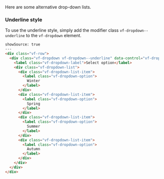 Here are some alternative drop-down lists.

### Underline style

To use the underline style, simply add the modifier class `vf-dropdown--underline` to the `vf-dropdown` element.

```html
showSource: true
---
<div class="vf-row">
  <div class="vf-dropdown vf-dropdown--underline" data-control="vf-dropdown-data">
    <label class="vf-dropdown-label">Select option</label>
    <div class="vf-dropdown-list">      
      <div class="vf-dropdown-list-item">
        <label class="vf-dropdown-option">
          Winter
        </label>
      </div>
      <div class="vf-dropdown-list-item">
        <label class="vf-dropdown-option">
          Spring
        </label>
      </div>
      <div class="vf-dropdown-list-item">
        <label class="vf-dropdown-option">
          Summer
        </label>
      </div>
      <div class="vf-dropdown-list-item">
        <label class="vf-dropdown-option">
          Autumn
        </label>
      </div>
    </div>
  </div>
</div>
```
